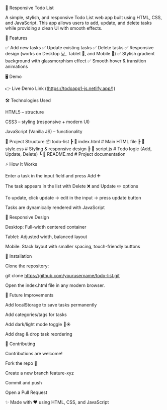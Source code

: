 📝 Responsive Todo List

A simple, stylish, and responsive Todo List web app built using HTML, CSS, and JavaScript.
This app allows users to add, update, and delete tasks while providing a clean UI with smooth effects.

🚀 Features

✅ Add new tasks
✅ Update existing tasks
✅ Delete tasks
✅ Responsive design (works on Desktop 💻, Tablet 📱, and Mobile 📱)
✅ Stylish gradient background with glassmorphism effect
✅ Smooth hover & transition animations

🖥️ Demo

👉 Live Demo Link ((https://todoapp1-js.netlify.app/))

🛠️ Technologies Used

HTML5 – structure

CSS3 – styling (responsive + modern UI)

JavaScript (Vanilla JS) – functionality

📂 Project Structure
📦 todo-list
 ┣ 📜 index.html       # Main HTML file
 ┣ 📜 style.css        # Styling & responsive design
 ┣ 📜 script.js        # Todo logic (Add, Update, Delete)
 ┗ 📜 README.md        # Project documentation

⚡ How It Works

Enter a task in the input field and press Add ➕

The task appears in the list with Delete ❌ and Update ✏️ options

To update, click update → edit in the input → press update button

Tasks are dynamically rendered with JavaScript

📱 Responsive Design

Desktop: Full-width centered container

Tablet: Adjusted width, balanced layout

Mobile: Stack layout with smaller spacing, touch-friendly buttons

🔧 Installation

Clone the repository:

git clone https://github.com/yourusername/todo-list.git


Open the index.html file in any modern browser.

🌟 Future Improvements

Add localStorage to save tasks permanently

Add categories/tags for tasks

Add dark/light mode toggle 🌙☀️

Add drag & drop task reordering

🙌 Contributing

Contributions are welcome!

Fork the repo 🍴

Create a new branch feature-xyz

Commit and push

Open a Pull Request


✨ Made with ❤️ using HTML, CSS, and JavaScript

